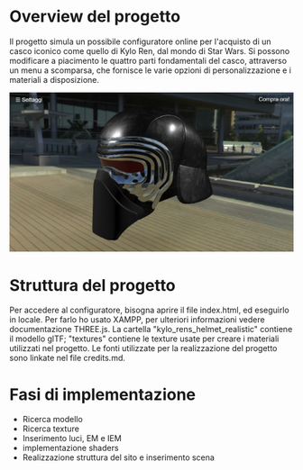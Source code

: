 # Overview del progetto
Il progetto simula un possibile configuratore online per l'acquisto di un casco iconico come quello di Kylo Ren, dal mondo di Star Wars. Si possono modificare a piacimento le quattro parti fondamentali del casco, attraverso un menu a scomparsa, che fornisce le varie opzioni di personalizzazione e i materiali a disposizione.

![classic](img/screen1.png)


# Struttura del progetto
Per accedere al configuratore, bisogna aprire il file index.html, ed eseguirlo in locale. Per farlo ho usato XAMPP, per ulteriori informazioni vedere documentazione THREE.js.
La cartella "kylo_rens_helmet_realistic" contiene il modello glTF; "textures" contiene le texture usate per creare i materiali utilizzati nel progetto.
Le fonti utilizzate per la realizzazione del progetto sono linkate nel file credits.md.

# Fasi di implementazione
- Ricerca modello
- Ricerca texture
- Inserimento luci, EM e IEM
- implementazione shaders
- Realizzazione struttura del sito e inserimento scena
